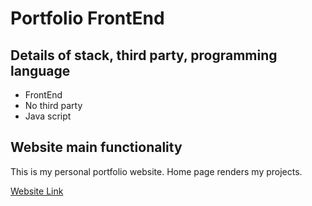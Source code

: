 ﻿# Portfolio FrontEnd

## Details of stack, third party, programming language
- FrontEnd
- No third party
- Java script

## Website main functionality
This is my personal portfolio website. Home page renders my projects.

[Website Link]()
